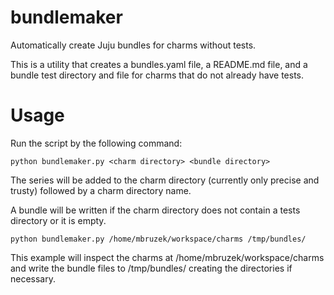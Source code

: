 bundlemaker
===========

Automatically create Juju bundles for charms without tests. 

This is a utility that creates a bundles.yaml file, a README.md file, and a 
bundle test directory and file for charms that do not already have tests.

# Usage

Run the script by the following command:

    python bundlemaker.py <charm directory> <bundle directory>

The series will be added to the charm directory (currently only precise 
and trusty) followed by a charm directory name.  

A bundle will be written if the charm directory does not contain a tests
directory or it is empty.

    python bundlemaker.py /home/mbruzek/workspace/charms /tmp/bundles/

This example will inspect the charms at /home/mbruzek/workspace/charms and
write the bundle files to /tmp/bundles/ creating the directories if necessary.
